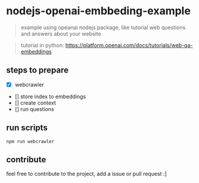 # nodejs-openai-embbeding-example

 > example using opeanai nodejs package, like tutorial web questions and answers about your website

 > tutorial in python: https://platform.openai.com/docs/tutorials/web-qa-embeddings

## steps to prepare

 * [x] webcrawler
 * [] store index to embeddings
 * [] create context
 * [] run questions

## run scripts

 ``npm run webcrawler``

## contribute

 feel free to contribute to the project, add a issue or pull request :]
